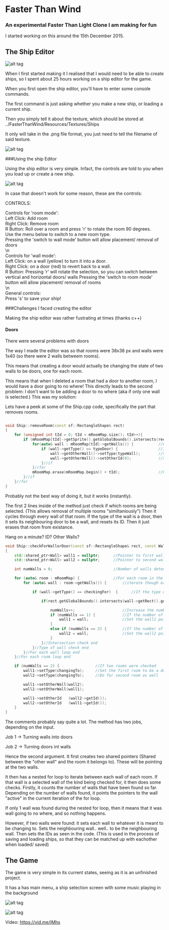 # Faster Than Wind 
### An experimental Faster Than Light Clone I am making for fun

I started working on this around the 15th December 2015.

## The Ship Editor

![alt tag](http://puu.sh/mKzOv/4b20f531ab.jpg "The ship editor.")

When I first started making it I realised that I would need to be able to create ships, so I spent about 25 hours working on a ship editor for the game.


When you first open the ship editor, you'll have to enter some console commands. 

The first command is just asking whether you make a new ship, or loading a current ship.

Then you simply tell it about the texture, which should be stored at ../FasterThanWind/Resources/Textures/Ships

It only will take in the .png file format, you just need to tell the filename of said texture.

![alt tag](http://puu.sh/mKztb/31a9b0fbcc.png "The ship editor start up,")

###Using the ship Editor

Using the ship editor is very simple. Infact, the controls are told to you when you load up or create a new ship. 

![alt tag](http://puu.sh/mKAbl/e976eb63df.png "The ship editor controls,")

In case that doesn't work for some reason, these are the controls:


CONTROLS:                                                                           
                                                                    
Controls for 'room mode':                                                           
Left Click: Add room                                                                
Right Click: Remove room                                                            
R Button: Roll over a room and press 'r' to rotate the room 90 degrees.             
Use the menu below to switch to a new room type.                                    
Pressing the 'switch to wall mode' button will allow placement/ removal of doors    
\n                                                                                  
Controls for 'wall mode':                                                           
Left Click: on a wall (yellow) to turn it into a door.                              
Right Click: on a door (red) to revert back to a wall.                              
R Button: Pressing 'r' will rotate the selection, so you can switch between vertical and horizontal doors/ walls
Pressing the 'switch to room mode' button will allow placement/ removal of rooms    
\n                                                                                  
General controls:                                                                   
Press 's' to save your ship!                                                        



###Challenges I faced creating the editor

Making the ship editor was rather fustrating at times (thanks c++)

#### Doors

There were several problems with doors

The way I made the editor was so that rooms were 38x38 px and walls were 1x40 (so there were 2 walls betweem rooms). 

This means that creating a door would actually be changing the state of two walls to be doors, one for each room.

This means that when I deleted a room that had a door to another room, I would have a door going to no where! 
This directly leads to the second problem: I don't want to be adding a door to no where (aka if only one wall is selected.) This was my solution:

Lets have a peek at some of the Ship.cpp code, specifically the part that removes rooms.

```C++

void Ship::removeRoom(const sf::RectangleShape& rect)
{
    for (unsigned int tId = 0; tId < mRoomMap.size(); tId++){                                   //Go through each room
        if (mRoomMap[tId]->getSprite().getGlobalBounds().intersects(rect.getGlobalBounds())){   //If intersecting between room and selection rectangle
            for(auto& wall : mRoomMap[tId]->getWalls()) {           //Go through the walls of the room
                if (wall->getType() == typeDoor) {                  //If the wall is a door
                    wall->getOtherWall()->setType(typeWall);        //Set it's neighbouring door into a wall
                    wall->getOtherWall()->setOtherId(0);            //Set it's "other ID" to 0, as it no longer has a neighbour door
                }//if
            }//for
            mRoomMap.erase(mRoomMap.begin() + tId);                 //Remove it.
        }//if
    }//for
}
```

Probably not the best way of doing it, but it works (instantly).

The first 2 lines inside of the method just check if which rooms are being selected. (This allows removal of multiple rooms "similtaniously")
Then it cycles through every wall of that room. If the type of the wall is a door, then it sets its neighbouring door to be a wall, and resets its ID. 
Then it just erases that room from existance.

Hang on a minute? ID? Other Walls? 

```C++
void Ship::checkForWallorDoor(const sf::RectangleShape& rect, const WallOrDoor checkingFor, const WallOrDoor changingTo)
{
    std::shared_ptr<Wall> wall1 = nullptr;      //Pointer to first wall
    std::shared_ptr<Wall> wall2 = nullptr;      //Pointer to second wall

    int numWalls = 0;                           //Number of walls detected

    for (auto& room : mRoomMap) {               //For each room in the ship
        for (auto& wall : room->getWalls()) {       //iterate though each wall of said room

            if (wall->getType() == checkingFor)  {      //If the type of room is the room being checked for

                if(rect.getGlobalBounds().intersects(wall->getRect().getGlobalBounds() ) ) {    //and has an intersection with the "ghost"

                    numWalls++;                     //Increase the number of walls this is true to by 1
                    if (numWalls == 1) {            //If the number of walls this is true to in the loop is equal to 1
                        wall1 = wall;               //Set the wall1 pointer to point to the wall
                    }
                    else if (numWalls == 2) {       //If the number of walls this is true to in the loop is equal to 2
                        wall2 = wall;               //Set the wall2 pointer to point to the second wall
                    }
                }//Intersection check end
            }//Type of wall check end
        }//For each wall loop end
    }//For each room loop end

    if (numWalls == 2) {                //If two rooms were checked
        wall1->setType(changingTo);     //Set the first room to be a door or a wall
        wall2->setType(changingTo);     //Do for second room as well

        wall1->setOtherWall(wall2);
        wall2->setOtherWall(wall1);

        wall1->setOtherId   (wall2->getId());
        wall2->setOtherId   (wall1->getId());
    }
}
```

The comments probably say quite a lot. The method has two jobs, depending on the input.

Job 1 -> Turning walls into doors

Job 2 -> Turning doors int walls

Hence the second argument. It first creates two shared pointers (Shared between the "other wall" and the room it belongs to). These will be pointing at the two walls.

It then has a nested for loop to iterate between each wall of each room. If that wall is a selected wall of the kind being checked for, it then does some checks.
Firstly, it counts the number of walls that have been found so far. Depending on the number of walls found, it points the pointers to the wall "active" in the current iteration of the for loop.

If only 1 wall was found during the nested for loop, then it means that it was wall going to no where, and so nothing happens.

However, if two walls were found:
it sets each wall to whatever it is meant to be changing to.
Sets the neighbouring wall.. well.. to be the neighbouring wall.
Then sets the IDs as seen in the code. (This is used in the process of saving and loading ships, so that they can be matched up with eachother when loaded/ saved)

## The Game

The game is very simple in its current states, seeing as it is an unfinished project.

It has a has main menu, a ship selection screen with some music playing in the background

![alt tag](http://puu.sh/nVANA/6e4dc31862.jpg "Main menu,")

![alt tag](http://puu.sh/nVAOM/a120e9c70f.jpg "Ship Selector,")

Video: https://vid.me/jMhx
